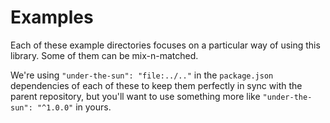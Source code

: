# Examples

Each of these example directories focuses on a particular way of using this library.
Some of them can be mix-n-matched.

We're using `"under-the-sun": "file:../.."` in the `package.json` dependencies of each of these
to keep them perfectly in sync with the parent repository,
but you'll want to use something more like `"under-the-sun": "^1.0.0"` in yours.
